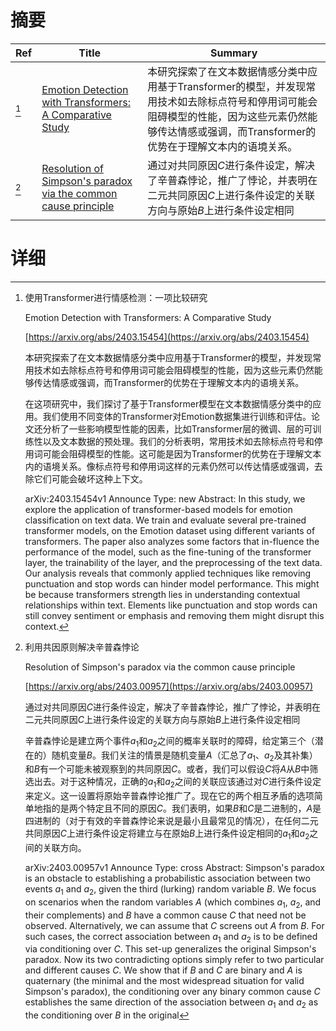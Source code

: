 # 摘要

| Ref | Title | Summary |
| --- | --- | --- |
| [^1] | [Emotion Detection with Transformers: A Comparative Study](https://arxiv.org/abs/2403.15454) | 本研究探索了在文本数据情感分类中应用基于Transformer的模型，并发现常用技术如去除标点符号和停用词可能会阻碍模型的性能，因为这些元素仍然能够传达情感或强调，而Transformer的优势在于理解文本内的语境关系。 |
| [^2] | [Resolution of Simpson's paradox via the common cause principle](https://arxiv.org/abs/2403.00957) | 通过对共同原因$C$进行条件设定，解决了辛普森悖论，推广了悖论，并表明在二元共同原因$C$上进行条件设定的关联方向与原始$B$上进行条件设定相同 |

# 详细

[^1]: 使用Transformer进行情感检测：一项比较研究

    Emotion Detection with Transformers: A Comparative Study

    [https://arxiv.org/abs/2403.15454](https://arxiv.org/abs/2403.15454)

    本研究探索了在文本数据情感分类中应用基于Transformer的模型，并发现常用技术如去除标点符号和停用词可能会阻碍模型的性能，因为这些元素仍然能够传达情感或强调，而Transformer的优势在于理解文本内的语境关系。

    

    在这项研究中，我们探讨了基于Transformer模型在文本数据情感分类中的应用。我们使用不同变体的Transformer对Emotion数据集进行训练和评估。论文还分析了一些影响模型性能的因素，比如Transformer层的微调、层的可训练性以及文本数据的预处理。我们的分析表明，常用技术如去除标点符号和停用词可能会阻碍模型的性能。这可能是因为Transformer的优势在于理解文本内的语境关系。像标点符号和停用词这样的元素仍然可以传达情感或强调，去除它们可能会破坏这种上下文。

    arXiv:2403.15454v1 Announce Type: new  Abstract: In this study, we explore the application of transformer-based models for emotion classification on text data. We train and evaluate several pre-trained transformer models, on the Emotion dataset using different variants of transformers. The paper also analyzes some factors that in-fluence the performance of the model, such as the fine-tuning of the transformer layer, the trainability of the layer, and the preprocessing of the text data. Our analysis reveals that commonly applied techniques like removing punctuation and stop words can hinder model performance. This might be because transformers strength lies in understanding contextual relationships within text. Elements like punctuation and stop words can still convey sentiment or emphasis and removing them might disrupt this context.
    
[^2]: 利用共因原则解决辛普森悖论

    Resolution of Simpson's paradox via the common cause principle

    [https://arxiv.org/abs/2403.00957](https://arxiv.org/abs/2403.00957)

    通过对共同原因$C$进行条件设定，解决了辛普森悖论，推广了悖论，并表明在二元共同原因$C$上进行条件设定的关联方向与原始$B$上进行条件设定相同

    

    辛普森悖论是建立两个事件$a_1$和$a_2$之间的概率关联时的障碍，给定第三个（潜在的）随机变量$B$。我们关注的情景是随机变量$A$（汇总了$a_1$、$a_2$及其补集）和$B$有一个可能未被观察到的共同原因$C$。或者，我们可以假设$C$将$A$从$B$中筛选出去。对于这种情况，正确的$a_1$和$a_2$之间的关联应该通过对$C$进行条件设定来定义。这一设置将原始辛普森悖论推广了。现在它的两个相互矛盾的选项简单地指的是两个特定且不同的原因$C$。我们表明，如果$B$和$C$是二进制的，$A$是四进制的（对于有效的辛普森悖论来说是最小且最常见的情况），在任何二元共同原因$C$上进行条件设定将建立与在原始$B$上进行条件设定相同的$a_1$和$a_2$之间的关联方向。

    arXiv:2403.00957v1 Announce Type: cross  Abstract: Simpson's paradox is an obstacle to establishing a probabilistic association between two events $a_1$ and $a_2$, given the third (lurking) random variable $B$. We focus on scenarios when the random variables $A$ (which combines $a_1$, $a_2$, and their complements) and $B$ have a common cause $C$ that need not be observed. Alternatively, we can assume that $C$ screens out $A$ from $B$. For such cases, the correct association between $a_1$ and $a_2$ is to be defined via conditioning over $C$. This set-up generalizes the original Simpson's paradox. Now its two contradicting options simply refer to two particular and different causes $C$. We show that if $B$ and $C$ are binary and $A$ is quaternary (the minimal and the most widespread situation for valid Simpson's paradox), the conditioning over any binary common cause $C$ establishes the same direction of the association between $a_1$ and $a_2$ as the conditioning over $B$ in the original
    

